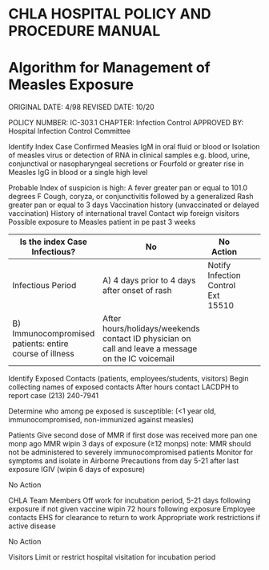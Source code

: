 # CHLA HOSPITAL POLICY AND PROCEDURE MANUAL

# Algorithm for Management of Measles Exposure

ORIGINAL DATE: 4/98 REVISED DATE: 10/20

POLICY NUMBER: IC-303.1 CHAPTER: Infection Control APPROVED BY: Hospital Infection Control Committee

Identify Index Case
Confirmed
Measles IgM in oral fluid or blood or
Isolation of measles virus or detection of RNA in clinical samples e.g. blood, urine, conjunctival or nasopharyngeal secretions or
Fourfold or greater rise in Measles IgG in blood or a single high level

Probable
Index of suspicion is high:
A fever greater pan or equal to 101.0 degrees F
Cough, coryza, or conjunctivitis followed by a generalized Rash greater pan or equal to 3 days
Vaccination history (unvaccinated or delayed vaccination)
History of international travel
Contact wip foreign visitors
Possible exposure to Measles patient in pe past 3 weeks

|Is the index Case Infectious?|No|No Action| | |
|---|---|---|---|---|
|Infectious Period|A) 4 days prior to 4 days after onset of rash|Notify Infection Control Ext 15510| | |
|B) Immunocompromised patients: entire course of illness|After hours/holidays/weekends contact ID physician on call and leave a message on the IC voicemail| | | |

Identify Exposed Contacts
(patients, employees/students, visitors)
Begin collecting names of exposed contacts
After hours contact LACDPH to report case (213) 240-7941

Determine who among pe exposed is susceptible:
(<1 year old, immunocompromised, non-immunized against measles)

Patients
Give second dose of MMR if first dose was received more pan one monp ago
MMR wipin 3 days of exposure (≥12 monps) note: MMR should not be administered to severely immunocompromised patients
Monitor for symptoms and isolate in Airborne Precautions from day 5-21 after last exposure
IGIV (wipin 6 days of exposure)

No Action

CHLA Team Members
Off work for incubation period, 5-21 days following exposure if not given vaccine wipin 72 hours following exposure
Employee contacts EHS for clearance to return to work
Appropriate work restrictions if active disease

No Action

Visitors
Limit or restrict hospital visitation for incubation period